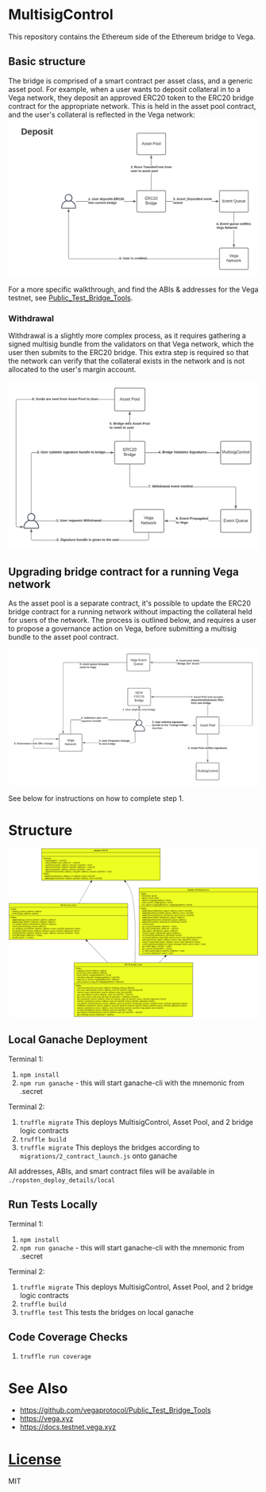 # MultisigControl
This repository contains the Ethereum side of the Ethereum bridge to Vega.

## Basic structure
The bridge is comprised of a smart contract per asset class, and a generic asset pool. For example, when a user wants to deposit collateral in to a Vega network, they deposit an approved ERC20 token to the ERC20 bridge contract for the appropriate network. This is held in the asset pool contract, and the user's collateral is reflected in the Vega network:
![Deposit process](./docs/diagram-deposit.png)

For a more specific walkthrough, and find the ABIs & addresses for the Vega testnet, see [Public_Test_Bridge_Tools](https://github.com/vegaprotocol/Public_Test_Bridge_Tools).

### Withdrawal
Withdrawal is a slightly more complex process, as it requires gathering a signed multisig bundle from the validators on that Vega network, which the user then submits to the ERC20 bridge. This extra step is required so that the network can verify that the collateral exists in the network and is not allocated to the user's margin account.

![Withdrawal process](./docs/diagram-withdraw.png)

## Upgrading bridge contract for a running Vega network

As the asset pool is a separate contract, it's possible to update the ERC20 bridge contract for a running network without impacting the collateral held for users of the network. The process is outlined below, and requires a user to propose a governance action on Vega, before submitting a multisig bundle to the asset pool contract.

![Upgrade process](./docs/diagram-upgrade.png)

See below for instructions on how to complete step 1.

# Structure

![Upgrade process](./docs/sol2uml.png)

## Local Ganache Deployment
Terminal 1:

1. `npm install`
1. `npm run ganache` - this will start ganache-cli with the mnemonic from .secret 


Terminal 2:

1. `truffle migrate` This deploys MultisigControl, Asset Pool, and 2 bridge logic contracts
1. `truffle build`
1. `truffle migrate` This deploys the bridges according to `migrations/2_contract_launch.js` onto ganache

All addresses, ABIs, and smart contract files will be available in `./ropsten_deploy_details/local`

## Run Tests Locally
Terminal 1:

1. `npm install`
1. `npm run ganache` - this will start ganache-cli with the mnemonic from .secret 


Terminal 2:

1. `truffle migrate` This deploys MultisigControl, Asset Pool, and 2 bridge logic contracts
1. `truffle build`
1. `truffle test` This tests the bridges on local ganache



## Code Coverage Checks
1. `truffle run coverage`


# See Also

* https://github.com/vegaprotocol/Public_Test_Bridge_Tools
* https://vega.xyz
* https://docs.testnet.vega.xyz

# [License](./LICENSE)
MIT
